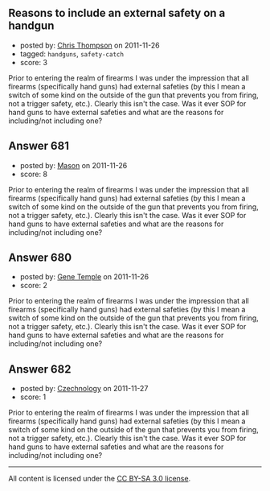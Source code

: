 ## Reasons to include an external safety on a handgun

- posted by: [Chris Thompson](https://stackexchange.com/users/-1/99-chris-thompson) on 2011-11-26
- tagged: `handguns`, `safety-catch`
- score: 3

Prior to entering the realm of firearms I was under the impression that all firearms (specifically hand guns) had external safeties (by this I mean a switch of some kind on the outside of the gun that prevents you from firing, not a trigger safety, etc.).  Clearly this isn't the case.  Was it ever SOP for hand guns to have external safeties and what are the reasons for including/not including one?


## Answer 681

- posted by: [Mason](https://stackexchange.com/users/-1/19-mason) on 2011-11-26
- score: 8

Prior to entering the realm of firearms I was under the impression that all firearms (specifically hand guns) had external safeties (by this I mean a switch of some kind on the outside of the gun that prevents you from firing, not a trigger safety, etc.).  Clearly this isn't the case.  Was it ever SOP for hand guns to have external safeties and what are the reasons for including/not including one?


## Answer 680

- posted by: [Gene Temple](https://stackexchange.com/users/-1/254-gene-temple) on 2011-11-26
- score: 2

Prior to entering the realm of firearms I was under the impression that all firearms (specifically hand guns) had external safeties (by this I mean a switch of some kind on the outside of the gun that prevents you from firing, not a trigger safety, etc.).  Clearly this isn't the case.  Was it ever SOP for hand guns to have external safeties and what are the reasons for including/not including one?


## Answer 682

- posted by: [Czechnology](https://stackexchange.com/users/-1/101-czechnology) on 2011-11-27
- score: 1

Prior to entering the realm of firearms I was under the impression that all firearms (specifically hand guns) had external safeties (by this I mean a switch of some kind on the outside of the gun that prevents you from firing, not a trigger safety, etc.).  Clearly this isn't the case.  Was it ever SOP for hand guns to have external safeties and what are the reasons for including/not including one?



---

All content is licensed under the [CC BY-SA 3.0 license](https://creativecommons.org/licenses/by-sa/3.0/).
